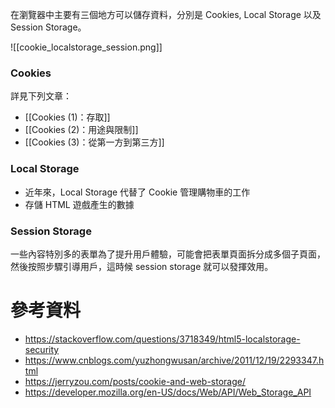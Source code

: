 在瀏覽器中主要有三個地方可以儲存資料，分別是 Cookies, Local Storage 以及 Session Storage。

![[cookie_localstorage_session.png]]

### Cookies

詳見下列文章：

- [[Cookies (1)：存取]]
- [[Cookies (2)：用途與限制]]
- [[Cookies (3)：從第一方到第三方]]

### Local Storage

-   近年來，Local Storage 代替了 Cookie 管理購物車的工作
-   存儲 HTML 遊戲產生的數據

### Session Storage

一些內容特別多的表單為了提升用戶體驗，可能會把表單頁面拆分成多個子頁面，然後按照步驟引導用戶，這時候 session storage 就可以發揮效用。

# 參考資料

-  <https://stackoverflow.com/questions/3718349/html5-localstorage-security>
-  <https://www.cnblogs.com/yuzhongwusan/archive/2011/12/19/2293347.html>
-  <https://jerryzou.com/posts/cookie-and-web-storage/>
- <https://developer.mozilla.org/en-US/docs/Web/API/Web_Storage_API>
